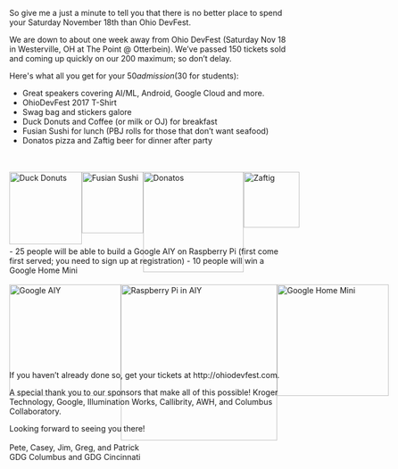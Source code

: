 So give me a just a minute to tell you that there is no better place to spend your Saturday November 18th than Ohio DevFest.

We are down to about one week away from Ohio DevFest (Saturday Nov 18 in Westerville, OH at The Point @ Otterbein).  We’ve passed 150 tickets sold and coming up quickly on our 200 maximum; so don’t delay.  

Here's what all you get for your $50 admission ($30 for students):
- Great speakers covering AI/ML, Android, Google Cloud and more.
- OhioDevFest 2017 T-Shirt
- Swag bag and stickers galore
- Duck Donuts and Coffee (or milk or OJ) for breakfast
- Fusian Sushi for lunch (PBJ rolls for those that don’t want seafood)
- Donatos pizza and Zaftig beer for dinner after party
<br />
<br />
<div style="display:flex;height:100px">
<img src="https://obxguides.com/sites/default/files/article/25978/logo-duck-donuts-transparent.png" alt="Duck Donuts" style="width: 130px;"/>
<img src="https://i2.wp.com/www.freefoodguy.com/wp-content/uploads/2017/02/fusian-logo.jpg?fit=407%2C244&ssl=1" alt="Fusian Sushi" style="width: 110px;" />
<img src="http://nasl.ezitsolutions.com/teamuploads/ind/images/Donato%27s%20Logo.jpg" alt="Donatos" style="width: 180px;"/>
<img src="https://untappd.akamaized.net/photo/2015_01_17/c4f47e0149d3068f8e663c699738566f_320x320.jpg" alt="Zaftig" style="width: 100px;"/>
</div>
<br />
<br />
- 25 people will be able to build a Google AIY on Raspberry Pi (first come first served; you need to sign up at registration)
- 10 people will win a Google Home Mini
<br />
<br />
<div style="display:flex;height:120px">
<img src="https://aiyprojects.withgoogle.com/static/images/aiy-projects-voice/hero-box.png" alt="Google AIY" style="width:200px;"/>
<img src="https://www.raspberrypi.org/app/uploads/2017/06/Powered-by-Raspberry-Pi-Logo_Outline-Colour-Screen-500x153.png" alt="Raspberry Pi in AIY" style="width:280px;"/>
<img src="https://cdn.vox-cdn.com/uploads/chorus_asset/file/9281929/homemini.png" alt="Google Home Mini" style="width:200px;"/>
</div>
<br />
<br />
If you haven’t already done so, get your tickets at http://ohiodevfest.com.  

A special thank you to our sponsors that make all of this possible!  Kroger Technology, Google, Illumination Works, Callibrity, AWH, and Columbus Collaboratory.

Looking forward to seeing you there!
<br />
<br />
Pete, Casey, Jim, Greg, and Patrick
<br />
GDG Columbus and GDG Cincinnati
